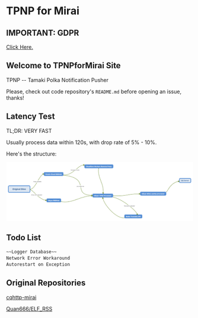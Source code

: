 # TPNP for Mirai

## IMPORTANT: GDPR

[Click Here.](GDPR)

## Welcome to TPNPforMirai Site

TPNP -- Tamaki Polka Notification Pusher

Please, check out code repository's `README.md` before opening an issue, thanks!

## Latency Test

TL;DR: VERY FAST

Usually process data within 120s, with drop rate of 5% - 10%.

Here's the structure:

![Structure](flow.png)

## Todo List

```Markdown
~~Logger Database~~
Network Error Workaround
Autorestart on Exception
```

## Original Repositories

[cqhttp-mirai](https://github.com/yyuueexxiinngg/cqhttp-mirai)

[Quan666/ELF_RSS](https://github.com/Quan666/ELF_RSS)
